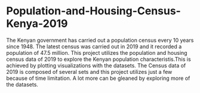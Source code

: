 # Population-and-Housing-Census-Kenya-2019
The Kenyan government has carried out a population census every 10 years since 1948. The latest census was carried out in 2019 and it recorded a population of 47.5 million. This project utilizes the population and housing census data of 2019 to explore the Kenyan population characteristis.This is achieved by plotting visualizations with the datasets. The Census data of 2019 is composed of several sets and this project utilizes just a few because of time limitation. A lot more can be gleaned by exploring more of the datasets.
